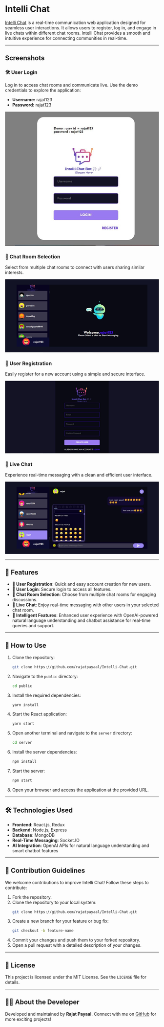 # Intelli Chat

[Intelli Chat](https://intelli-chat-room.vercel.app/) is a real-time communication web application designed for seamless user interactions. It allows users to register, log in, and engage in live chats within different chat rooms. Intelli Chat provides a smooth and intuitive experience for connecting communities in real-time.

---

## Screenshots

### 🛠️ User Login
Log in to access chat rooms and communicate live. Use the demo credentials to explore the application:
- **Username:** rajat123
- **Password:** rajat123

![Login](https://github.com/rajatpayaal/Intelli-Chat-Room/blob/0bcd5416d522217132bc876e6254ef39c9774d30/1.JPG)

### 📂 Chat Room Selection
Select from multiple chat rooms to connect with users sharing similar interests.

![Chat Room](https://github.com/rajatpayaal/Intelli-Chat-Room/blob/0bcd5416d522217132bc876e6254ef39c9774d30/2.JPG)

### 📝 User Registration
Easily register for a new account using a simple and secure interface.

![Register](https://github.com/rajatpayaal/Intelli-Chat-Room/blob/0bcd5416d522217132bc876e6254ef39c9774d30/11.JPG)

### 💬 Live Chat
Experience real-time messaging with a clean and efficient user interface.

![Live Chat](https://github.com/rajatpayaal/Intelli-Chat-Room/blob/0bcd5416d522217132bc876e6254ef39c9774d30/3.JPG)

---

## 🚀 Features

- **📝 User Registration**: Quick and easy account creation for new users.
- **🔑 User Login**: Secure login to access all features.
- **📂 Chat Room Selection**: Choose from multiple chat rooms for engaging discussions.
- **💬 Live Chat**: Enjoy real-time messaging with other users in your selected chat room.
- **🤖 Intelligent Features**: Enhanced user experience with OpenAI-powered natural language understanding and chatbot assistance for real-time queries and support.

---

## 🔧 How to Use

1. Clone the repository:
   ```bash
   git clone https://github.com/rajatpayaal/Intelli-Chat.git
   ```

2. Navigate to the `public` directory:
   ```bash
   cd public
   ```

3. Install the required dependencies:
   ```bash
   yarn install
   ```

4. Start the React application:
   ```bash
   yarn start
   ```

5. Open another terminal and navigate to the `server` directory:
   ```bash
   cd server
   ```

6. Install the server dependencies:
   ```bash
   npm install
   ```

7. Start the server:
   ```bash
   npm start
   ```

8. Open your browser and access the application at the provided URL.

---

## 🛠️ Technologies Used

- **Frontend**: React.js, Redux
- **Backend**: Node.js, Express
- **Database**: MongoDB
- **Real-Time Messaging**: Socket.IO
- **AI Integration**: OpenAI APIs for natural language understanding and smart chatbot features

---

## 🤝 Contribution Guidelines

We welcome contributions to improve Intelli Chat! Follow these steps to contribute:

1. Fork the repository.
2. Clone the repository to your local system:
   ```bash
   git clone https://github.com/rajatpayaal/Intelli-Chat.git
   ```
3. Create a new branch for your feature or bug fix:
   ```bash
   git checkout -b feature-name
   ```
4. Commit your changes and push them to your forked repository.
5. Open a pull request with a detailed description of your changes.

---

## 📜 License

This project is licensed under the MIT License. See the `LICENSE` file for details.

---

## 👨‍💻 About the Developer
Developed and maintained by **Rajat Payaal**. Connect with me on [GitHub](https://github.com/rajatpayaal) for more exciting projects!
